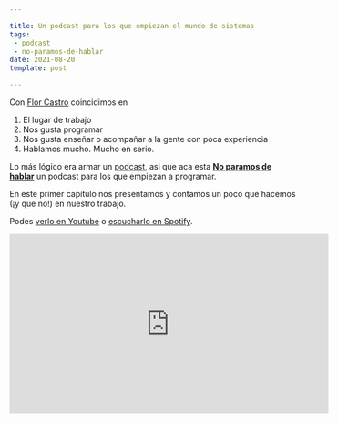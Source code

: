 ```yaml
---

title: Un podcast para los que empiezan el mundo de sistemas
tags:
 - podcast
 - no-paramos-de-hablar
date: 2021-08-20
template: post

---
```


Con [Flor Castro](https://twitter.com/florencia020504) coincidimos en

1. El lugar de trabajo
2. Nos gusta programar
3. Nos gusta enseñar o acompañar a la gente con poca experiencia
4. Hablamos mucho. Mucho en serio.

Lo más lógico era armar un [podcast](tag-podcast.html), asi que aca esta **[No paramos de hablar](https://www.youtube.com/channel/UCFKVoPT-WVK0rgFm0Qdy0kg)** un podcast para los que empiezan a programar.

En este primer capítulo nos presentamos y contamos un poco que hacemos (¡y que no!) en nuestro trabajo.

Podes [verlo en Youtube](https://www.youtube.com/watch?v=0Ovh45uBgbc) o [escucharlo en Spotify](https://open.spotify.com/episode/6qm2mvW2pD1X7ktl2Nin6p).

<iframe width="560" height="315" src="https://www.youtube.com/embed/0Ovh45uBgbc" title="YouTube video player" frameborder="0" allow="accelerometer; autoplay; clipboard-write; encrypted-media; gyroscope; picture-in-picture" allowfullscreen></iframe>

